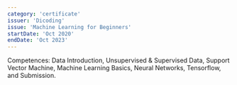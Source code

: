 ```yaml
---
category: 'certificate'
issuer: 'Dicoding'
issue: 'Machine Learning for Beginners'
startDate: 'Oct 2020'
endDate: 'Oct 2023'
---
```


Competences: Data Introduction, Unsupervised & Supervised Data, Support Vector Machine, Machine Learning Basics, Neural Networks, Tensorflow, and Submission.
